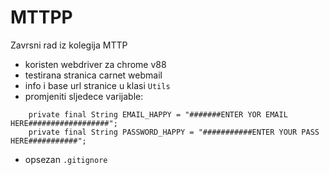# MTTPP
Zavrsni rad iz kolegija MTTP


* koristen webdriver za chrome v88
* testirana stranica carnet webmail
* info i base url stranice u klasi `Utils`
* promjeniti sljedece varijable:
```
    private final String EMAIL_HAPPY = "#######ENTER YOR EMAIL HERE##################";
    private final String PASSWORD_HAPPY = "###########ENTER YOUR PASS HERE###########";
```
* opsezan `.gitignore`
